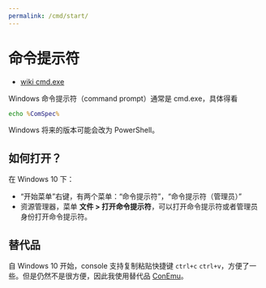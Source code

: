 ```yaml
---
permalink: /cmd/start/
---
```


# 命令提示符

- [wiki cmd.exe](https://en.wikipedia.org/wiki/Cmd.exe)

Windows 命令提示符（command prompt）通常是 cmd.exe，具体得看

```bat
echo %ComSpec%
```

Windows 将来的版本可能会改为 PowerShell。

## 如何打开？

在 Windows 10 下：

- “开始菜单”右键，有两个菜单：“命令提示符”，“命令提示符（管理员）”
- 资源管理器，菜单 **文件 > 打开命令提示符**，可以打开命令提示符或者管理员身份打开命令提示符。

## 替代品

自 Windows 10 开始，console 支持复制粘贴快捷键 `ctrl+c` `ctrl+v`，方便了一些。但是仍然不是很方便，因此我使用替代品 [ConEmu](../software/conemu/index.md)。
